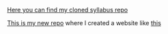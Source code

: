 [Here you can find my cloned syllabus repo](https://github.com/timikurucz/velox-syllabus)


[This is my new repo](https://medium.com/galleys/how-she-got-there-3a64d89ba112#.c1iqy09vx) where I created a website like [this](https://medium.com/galleys/how-she-got-there-3a64d89ba112#.c1iqy09vx)
